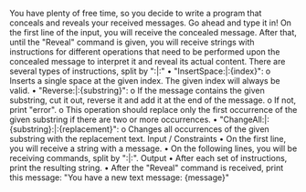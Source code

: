 
You have plenty of free time, so you decide to write a program that conceals and reveals your received messages. Go ahead and type it in!
On the first line of the input, you will receive the concealed message. After that, until the "Reveal" command is given, you will receive strings with instructions for different operations that need to be performed upon the concealed message to interpret it and reveal its actual content. There are several types of instructions, split by ":|:"
•	"InsertSpace:|:{index}":
o	Inserts a single space at the given index. The given index will always be valid.
•	"Reverse:|:{substring}":
o	If the message contains the given substring, cut it out, reverse it and add it at the end of the message. 
o	If not, print "error".
o	This operation should replace only the first occurrence of the given substring if there are two or more occurrences.
•	"ChangeAll:|:{substring}:|:{replacement}":
o	Changes all occurrences of the given substring with the replacement text.
Input / Constraints
•	On the first line, you will receive a string with a message.
•	On the following lines, you will be receiving commands, split by ":|:".
Output
•	After each set of instructions, print the resulting string. 
•	After the "Reveal" command is received, print this message:
"You have a new text message: {message}"
